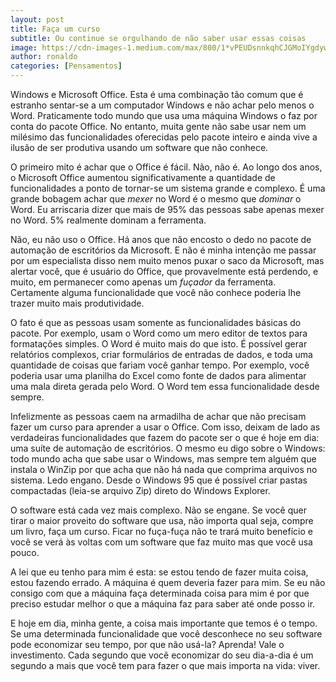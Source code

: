 ```yaml
---
layout: post
title: Faça um curso
subtitle: Ou continue se orgulhando de não saber usar essas coisas
image: https://cdn-images-1.medium.com/max/800/1*vPEUDsnnkqhCJGMoIYgdyw.jpeg
author: ronaldo
categories: [Pensamentos]
---
```


Windows e Microsoft Office. Esta é uma combinação tão comum que é estranho
sentar-se a um computador Windows e não achar pelo menos o Word. Praticamente
todo mundo que usa uma máquina Windows o faz por conta do pacote Office. No
entanto, muita gente não sabe usar nem um milésimo das funcionalidades
oferecidas pelo pacote inteiro e ainda vive a ilusão de ser produtiva usando um
software que não conhece.

O primeiro mito é achar que o Office é fácil. Não, não é. Ao longo dos anos, o
Microsoft Office aumentou significativamente a quantidade de funcionalidades a
ponto de tornar-se um sistema grande e complexo. É uma grande bobagem achar que
*mexer* no Word é o mesmo que *dominar* o Word. Eu arriscaria dizer que mais de
95% das pessoas sabe apenas mexer no Word. 5% realmente dominam a ferramenta.

Não, eu não uso o Office. Há anos que não encosto o dedo no pacote de automação
de escritórios da Microsoft. E não é minha intenção me passar por um
especialista disso nem muito menos puxar o saco da Microsoft, mas alertar você,
que é usuário do Office, que provavelmente está perdendo, e muito, em permanecer
como apenas um *fuçador* da ferramenta. Certamente alguma funcionalidade que
você não conhece poderia lhe trazer muito mais produtividade.

O fato é que as pessoas usam somente as funcionalidades básicas do pacote. Por
exemplo, usam o Word como um mero editor de textos para formatações simples. O
Word é muito mais do que isto. É possível gerar relatórios complexos, criar
formulários de entradas de dados, e toda uma quantidade de coisas que fariam
você ganhar tempo. Por exemplo, você poderia usar uma planilha do Excel como
fonte de dados para alimentar uma mala direta gerada pelo Word. O Word tem essa
funcionalidade desde sempre.

Infelizmente as pessoas caem na armadilha de achar que não precisam fazer um
curso para aprender a usar o Office. Com isso, deixam de lado as verdadeiras
funcionalidades que fazem do pacote ser o que é hoje em dia: uma suíte de
automação de escritórios. O mesmo eu digo sobre o Windows: todo mundo acha que
sabe usar o Windows, mas sempre tem alguém que instala o WinZip por que acha que
não há nada que comprima arquivos no sistema. Ledo engano. Desde o Windows 95
que é possível criar pastas compactadas (leia-se arquivo Zip) direto do Windows
Explorer.

O software está cada vez mais complexo. Não se engane. Se você quer tirar o
maior proveito do software que usa, não importa qual seja, compre um livro, faça
um curso. Ficar no fuça-fuça não te trará muito benefício e você se verá às
voltas com um software que faz muito mas que você usa pouco.

A lei que eu tenho para mim é esta: se estou tendo de fazer muita coisa, estou
fazendo errado. A máquina é quem deveria fazer para mim. Se eu não consigo com
que a máquina faça determinada coisa para mim é por que preciso estudar melhor o
que a máquina faz para saber até onde posso ir.

E hoje em dia, minha gente, a coisa mais importante que temos é o tempo. Se uma
determinada funcionalidade que você desconhece no seu software pode economizar
seu tempo, por que não usá-la? Aprenda! Vale o investimento. Cada segundo que
você economizar do seu dia-a-dia é um segundo a mais que você tem para fazer o
que mais importa na vida: viver.
